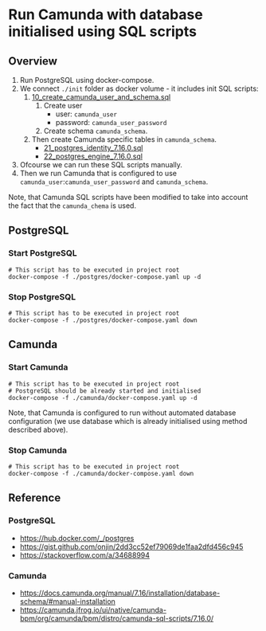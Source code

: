 # Run Camunda with database initialised using SQL scripts

## Overview
1) Run PostgreSQL using docker-compose.
2) We connect `./init` folder as docker volume - it includes init SQL scripts:
   1) [10_create_camunda_user_and_schema.sql](./postgres/init/10_create_camunda_user_and_schema.sql)
      1) Create user
         * user: `camunda_user`
         * password: `camunda_user_password`
      2) Create schema `camunda_schema`.
   2) Then create Camunda specific tables in `camunda_schema`.
      * [21_postgres_identity_7.16.0.sql](./postgres/init/21_postgres_identity_7.16.0.sql)
      * [22_postgres_engine_7.16.0.sql](./postgres/init/22_postgres_engine_7.16.0.sql)
3) Ofcourse we can run these SQL scripts manually.
4) Then we run Camunda that is configured to use `camunda_user`:`camunda_user_password` and `camunda_schema`.

Note, that Camunda SQL scripts have been modified to take into account the fact that the `camunda_chema` is used.

## PostgreSQL

### Start PostgreSQL
```shell
# This script has to be executed in project root
docker-compose -f ./postgres/docker-compose.yaml up -d
```
### Stop PostgreSQL
```shell
# This script has to be executed in project root
docker-compose -f ./postgres/docker-compose.yaml down
```

## Camunda

### Start Camunda
```shell
# This script has to be executed in project root
# PostgreSQL should be already started and initialised
docker-compose -f ./camunda/docker-compose.yaml up -d
```
Note, that Camunda is configured to run without automated database configuration (we use database which is already initialised using method described above).

### Stop Camunda
```shell
# This script has to be executed in project root
docker-compose -f ./camunda/docker-compose.yaml down
```

## Reference

### PostgreSQL
* https://hub.docker.com/_/postgres
* https://gist.github.com/onjin/2dd3cc52ef79069de1faa2dfd456c945
* https://stackoverflow.com/a/34688994

### Camunda
* https://docs.camunda.org/manual/7.16/installation/database-schema/#manual-installation
* https://camunda.jfrog.io/ui/native/camunda-bpm/org/camunda/bpm/distro/camunda-sql-scripts/7.16.0/

